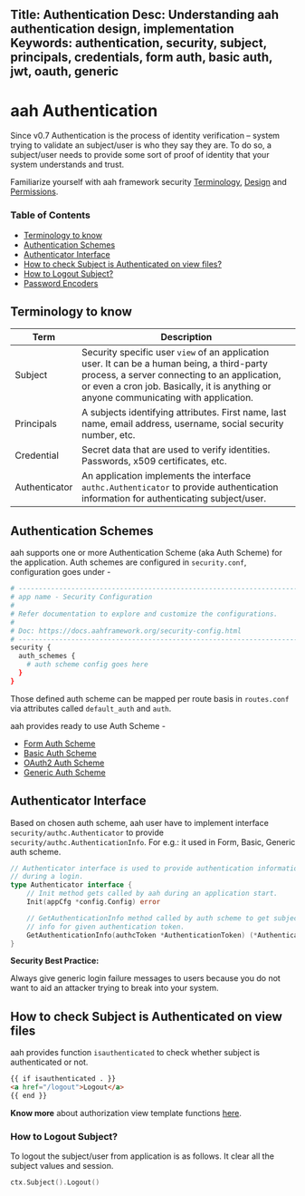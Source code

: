 Title: Authentication
Desc: Understanding aah authentication design, implementation
Keywords: authentication, security, subject, principals, credentials, form auth, basic auth, jwt, oauth, generic
---
# aah Authentication

<span class="badge lb-sm">Since v0.7</span> Authentication is the process of identity verification – system trying to validate an subject/user is who they say they are. To do so, a subject/user needs to provide some sort of proof of identity that your system understands and trust.

Familiarize yourself with aah framework security [Terminology](security-terminology.html), [Design](security-design.html) and [Permissions](security-permissions.html).

### Table of Contents

  * [Terminology to know](#terminology-to-know)
  * [Authentication Schemes](#authentication-schemes)
  * [Authenticator Interface](#authenticator-interface)
  * [How to check Subject is Authenticated on view files?](#how-to-check-subject-is-authenticated-on-view-files)
  * [How to Logout Subject?](#how-to-logout-subject)
  * [Password Encoders](password-encoders.html)


## Terminology to know

Term | Description
---- | -----------
Subject | Security specific user `view` of an application user. It can be a human being, a third-party process, a server connecting to an application, or even a cron job. Basically, it is anything or anyone communicating with application.
Principals | A subjects identifying attributes. First name, last name, email address, username, social security number, etc.
Credential | Secret data that are used to verify identities. Passwords, x509 certificates, etc.
Authenticator | An application implements the interface `authc.Authenticator` to provide authentication information for authenticating subject/user.

## Authentication Schemes

aah supports one or more Authentication Scheme (aka Auth Scheme) for the application. Auth schemes are configured in `security.conf`, configuration goes under -

```bash
# -----------------------------------------------------------------------------
# app name - Security Configuration
#
# Refer documentation to explore and customize the configurations.
#
# Doc: https://docs.aahframework.org/security-config.html
# -----------------------------------------------------------------------------
security {
  auth_schemes {
    # auth scheme config goes here
  }
}
```

Those defined auth scheme can be mapped per route basis in `routes.conf` via attributes called `default_auth` and `auth`.

aah provides ready to use Auth Scheme -

  * [Form Auth Scheme](auth-schemes/form.html)
  * [Basic Auth Scheme](auth-schemes/basic.html)
  * [OAuth2 Auth Scheme](auth-schemes/oauth2.html)
  * [Generic Auth Scheme](auth-schemes/generic.html)

## Authenticator Interface

Based on chosen auth scheme, aah user have to implement interface `security/authc.Authenticator` to provide `security/authc.AuthenticationInfo`. For e.g.: it used in Form, Basic, Generic auth scheme.

```go
// Authenticator interface is used to provide authentication information of application
// during a login.
type Authenticator interface {
	// Init method gets called by aah during an application start.
	Init(appCfg *config.Config) error

	// GetAuthenticationInfo method called by auth scheme to get subject's authentication
	// info for given authentication token.
	GetAuthenticationInfo(authcToken *AuthenticationToken) (*AuthenticationInfo, error)
}
```

<div class="alert alert-info-green">
<p><strong>Security Best Practice:</strong></p>
<p>Always give generic login failure messages to users because you do not want to aid an attacker trying to break into your system.</p>
</div>

## How to check Subject is Authenticated on view files

aah provides function `isauthenticated` to check whether subject is authenticated or not.

```html
{{ if isauthenticated . }}
<a href="/logout">Logout</a>
{{ end }}
```

**Know more** about authorization view template functions [here](authorization.html#template-view-function).

### How to Logout Subject?

To logout the subject/user from application is as follows. It clear all the subject values and session.

```go
ctx.Subject().Logout()
```
